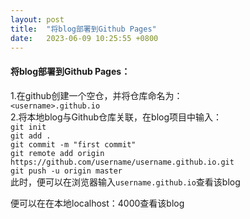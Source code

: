 ```yaml
---
layout: post
title:  "将blog部署到Github Pages"
date:   2023-06-09 10:25:55 +0800
---
```

#### 将blog部署到Github Pages：
1.在github创建一个空仓，并将仓库命名为：  
                     `<username>.github.io`  
2.将本地blog与Github仓库关联，在blog项目中输入：  
                     `git init`  
                     `git add .`  
                     `git commit -m "first commit"`  
                     `git remote add origin https://github.com/username/username.github.io.git`  
                     `git push -u origin master`  
此时，便可以在浏览器输入`username.github.io`查看该blog  

便可以在在本地localhost：4000查看该blog  




[jekyll-docs]: https://jekyllrb.com/docs/home
[jekyll-gh]:   https://github.com/jekyll/jekyll
[jekyll-talk]: https://talk.jekyllrb.com/
